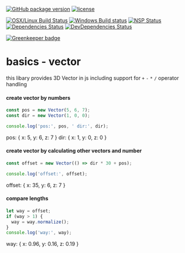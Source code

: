 [![GitHub package version](https://img.shields.io/github/package-json/v/basics/vector.svg)](https://github.com/basics/vector)
[![license](https://img.shields.io/github/license/basics/vector.svg)](https://github.com/basics/vector)

[![OSX/Linux Build Status](https://travis-ci.org/basics/vector.svg?branch=master)](https://travis-ci.org/basics/vector)
[![Windows Build status](https://ci.appveyor.com/api/projects/status/drb33qvmf3koo5gr?svg=true)](https://ci.appveyor.com/project/StephanGerbeth/vector)
[![NSP Status](https://nodesecurity.io/orgs/basics/projects/23094b78-f287-4645-a043-f97267a30c5b/badge)](https://nodesecurity.io/orgs/basics/projects/23094b78-f287-4645-a043-f97267a30c5b)
[![Dependencies Status](https://david-dm.org/basics/vector/status.svg)](https://david-dm.org/basics/vector)
[![DevDependencies Status](https://david-dm.org/basics/vector/dev-status.svg)](https://david-dm.org/basics/vector?type=dev)

[![Greenkeeper badge](https://badges.greenkeeper.io/basics/vector.svg)](https://greenkeeper.io/)

# basics - vector

this libary provides 3D Vector in js including support for `+` `-` `*` `/` operator handling

#### create vector by numbers

```js
const pos = new Vector(5, 6, 7);
const dir = new Vector(1, 0, 0);

console.log('pos:', pos, ' dir:', dir);
```

pos: { x: 5, y: 6, z: 7 }  dir: { x: 1, y: 0, z: 0 }

#### create vector by calculating other vectors and number

```js
const offset = new Vector(() => dir * 30 + pos);

console.log('offset:', offset);
```

offset: { x: 35, y: 6, z: 7 }

#### compare lengths

```js
let way = offset;
if (way > 1) {
  way = way.normalize();
}
console.log('way:', way);
```

way: { x: 0.96, y: 0.16, z: 0.19 }
